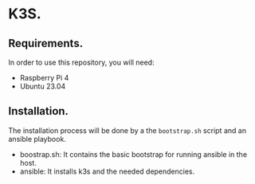 # K3S.

## Requirements.

In order to use this repository, you will need:
- Raspberry Pi 4
- Ubuntu 23.04

## Installation.

The installation process will be done by a the `bootstrap.sh` script and an ansible playbook.
- boostrap.sh: It contains the basic bootstrap for running ansible in the host.
- ansible: It installs k3s and the needed dependencies.
